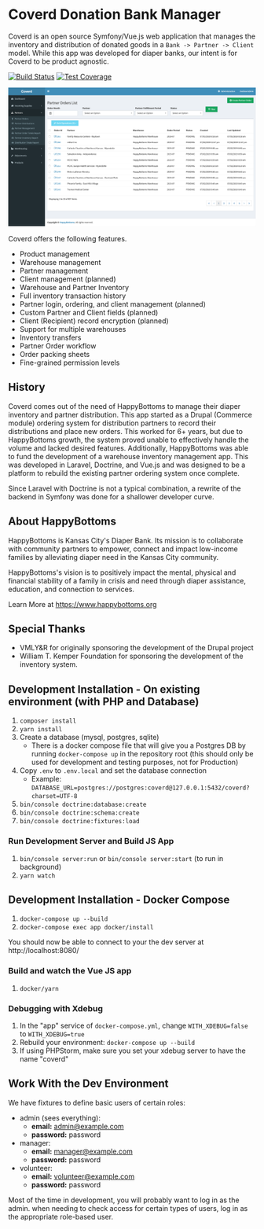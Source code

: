 # Coverd Donation Bank Manager

Coverd is an open source Symfony/Vue.js web application that manages the inventory and distribution of donated goods in a `Bank -> Partner -> Client` model. While this app was developed for diaper banks, our intent is for Coverd to be product agnostic.

[![Build Status](https://travis-ci.org/happybottoms/coverd.svg?branch=master)](https://travis-ci.org/happybottoms/coverd)
[![Test Coverage](https://api.codeclimate.com/v1/badges/9faff8ad8d54cabb1ab8/test_coverage)](https://codeclimate.com/github/happybottoms/coverd/test_coverage)

![Coverd Screenshot](doc/screenshot.png)

Coverd offers the following features.

- Product management
- Warehouse management
- Partner management
- Client management (planned)
- Warehouse and Partner Inventory
- Full inventory transaction history
- Partner login, ordering, and client management (planned)
- Custom Partner and Client fields (planned)
- Client (Recipient) record encryption (planned)
- Support for multiple warehouses
- Inventory transfers
- Partner Order workflow
- Order packing sheets
- Fine-grained permission levels

## History

Coverd comes out of the need of HappyBottoms to manage their diaper inventory and partner distribution. This app started as a Drupal (Commerce module) ordering system for distribution partners to record their distributions and place new orders. This worked for 6+ years, but due to HappyBottoms growth, the system proved unable to effectively handle the volume and lacked desired features. Additionally, HappyBottoms was able to fund the development of a warehouse inventory management app. This was developed in Laravel, Doctrine, and Vue.js and was designed to be a platform to rebuild the existing partner ordering system once complete.

Since Laravel with Doctrine is not a typical combination, a rewrite of the backend in Symfony was done for a shallower developer curve.

## About HappyBottoms

HappyBottoms is Kansas City's Diaper Bank. Its mission is to collaborate with community partners to empower, connect and impact low-income families by alleviating diaper need in the Kansas City community. 

HappyBottoms's vision is to positively impact the mental, physical and financial stability of a family in crisis and need through diaper assistance, education, and connection to services.

Learn More at https://www.happybottoms.org

## Special Thanks

- VMLY&R for originally sponsoring the development of the Drupal project
- William T. Kemper Foundation for sponsoring the development of the inventory system.

## Development Installation - On existing environment (with PHP and Database)

1. `composer install`
1. `yarn install`
1. Create a database (mysql, postgres, sqlite)
    - There is a docker compose file that will give you a Postgres DB by running `docker-compose up` in the repository root (this should only be used for development and testing purposes, not for Production)
1. Copy `.env` to `.env.local` and set the database connection
    - Example: `DATABASE_URL=postgres://postgres:coverd@127.0.0.1:5432/coverd?charset=UTF-8`
1. `bin/console doctrine:database:create`
1. `bin/console doctrine:schema:create`
1. `bin/console doctrine:fixtures:load`

### Run Development Server and Build JS App

1. `bin/console server:run` or `bin/console server:start` (to run in background)
1. `yarn watch`


## Development Installation - Docker Compose

1. `docker-compose up --build`
1. `docker-compose exec app docker/install`

You should now be able to connect to your the dev server at http://localhost:8080/

### Build and watch the Vue JS app

1. `docker/yarn`

### Debugging with Xdebug

1. In the "app" service of `docker-compose.yml`, change `WITH_XDEBUG=false` to `WITH_XDEBUG=true`
1. Rebuild your environment: `docker-compose up --build`
1. If using PHPStorm, make sure you set your xdebug server to have the name "coverd"

## Work With the Dev Environment

We have fixtures to define basic users of certain roles:

  - admin (sees everything):
    - **email:** admin@example.com
    - **password:** password
  - manager:
    - **email:** manager@example.com
    - **password:** password
  - volunteer:
    - **email:** volunteer@example.com
    - **password:** password
      
Most of the time in development, you will probably want to log in as the admin. when needing to check access for certain types of users, log in as the appropriate role-based user.
